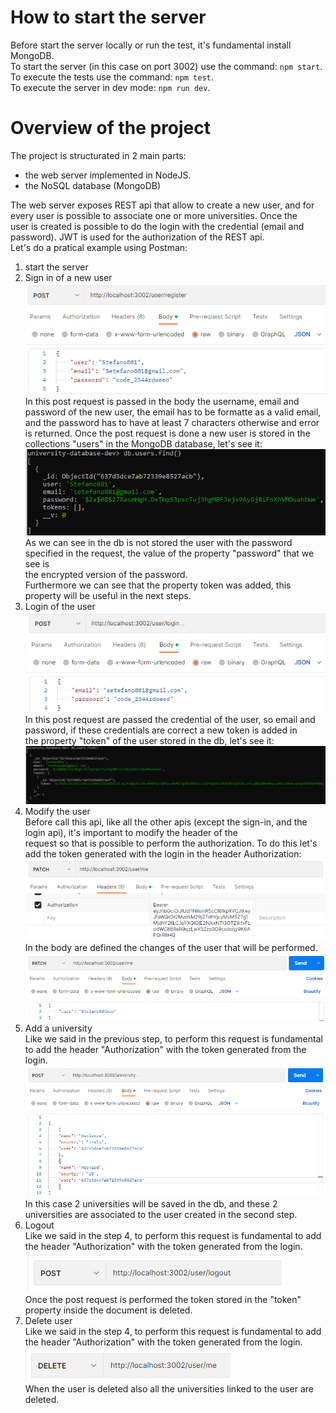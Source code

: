 # How to start the server
Before start the server locally or run the test, it's fundamental install MongoDB.  
To start the server (in this case on port 3002) use the command: ```npm start```.  
To execute the tests use the command: ```npm test```.  
To execute the server in dev mode: ```npm run dev```.  

# Overview of the project
The project is structurated in 2 main parts: 
- the web server implemented in NodeJS.
- the NoSQL database (MongoDB)  

The web server exposes REST api that allow to create a new user, and for every user is possible to associate one or more universities. Once the  
user is created is possible to do the login with the credential (email and password). JWT is used for the authorization of the REST api.    
Let's do a pratical example using Postman:

1. start the server
2. Sign in of a new user  
   ![](images-readme/sign-in.png)  
   In this post request is passed in the body the username, email and password of the new user, the email has to be formatte as a valid
   email, and the password has to have at least 7 characters otherwise and error is returned.
   Once the post request is done a new user is stored in the collections "users" in the MongoDB database, let's see it:  
   ![](images-readme/user-mongodb.png)  
   As we can see in the db is not stored the user with the password specified in the request, the value of the property "password" that we see is  
   the encrypted version of the password.  
   Furthermore we can see that the property token was added, this property will be useful in the next steps.
3. Login of the user  
   ![](images-readme/login.png)  
   In this post request are passed the credential of the user, so email and password, if these credentials are correct a new token is added in  
   the property "token" of the user stored in the db, let's see it:  
   ![](images-readme/logged-in-new-token.png)
4. Modify the user  
   Before call this api, like all the other apis (except the sign-in, and the login api), it's important to modify the header of the  
   request so that is possible to perform the authorization.
   To do this let's add the token generated with the login in the header Authorization:  
   ![](images-readme/authorization-header.png)    
   In the body are defined the changes of the user that will be performed.
   ![](images-readme/modify-user.png)
5. Add a university  
   Like we said in the previous step, to perform this request is fundamental to add the header "Authorization" with the token generated from the login.  
   ![](images-readme/save-university.png)  
   In this case 2 universities will be saved in the db, and these 2 universities are associated to the user created in the second step.
6. Logout  
   Like we said in the step 4, to perform this request is fundamental to add the header "Authorization" with the token generated from the login.  
   ![](images-readme/logout.png)  
   Once the post request is performed the token stored in the "token" property inside the document is deleted.  
 7. Delete user  
    Like we said in the step 4, to perform this request is fundamental to add the header "Authorization" with the token generated from the login.  
    ![](images-readme/delete-user.png)  
    When the user is deleted also all the universities linked to the user are deleted.
